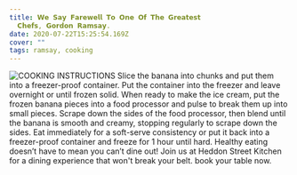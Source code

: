 ```yaml
---
title: 𝗪𝗲 𝗦𝗮𝘆 𝗙𝗮𝗿𝗲𝘄𝗲𝗹𝗹 𝗧𝗼 𝗢𝗻𝗲 𝗢𝗳 𝗧𝗵𝗲 𝗚𝗿𝗲𝗮𝘁𝗲𝘀𝘁
  𝗖𝗵𝗲𝗳𝘀, 𝗚𝗼𝗿𝗱𝗼𝗻 𝗥𝗮𝗺𝘀𝗮𝘆.
date: 2020-07-22T15:25:54.169Z
cover: ""
tags: ramsay, cooking
---
```

![COOKING INSTRUCTIONS Slice the banana into chunks and put them into a freezer-proof container. Put the container into the freezer and leave overnight or until frozen solid. When ready to make the ice cream, put the frozen banana pieces into a food processor and pulse to break them up into small pieces. Scrape down the sides of the food processor, then blend until the banana is smooth and creamy, stopping regularly to scrape down the sides. Eat immediately for a soft-serve consistency or put it back into a freezer-proof container and freeze for 1 hour until hard. Healthy eating doesn’t have to mean you can’t dine out! Join us at Heddon Street Kitchen for a dining experience that won't break your belt. book your table now.   ](/assets/49.jpg)